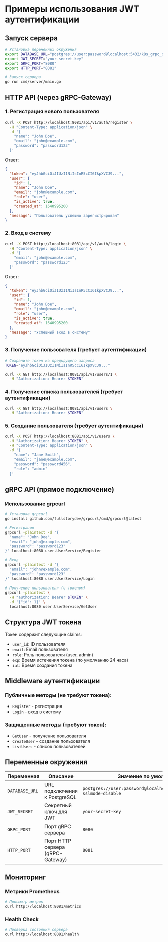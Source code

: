 # Примеры использования JWT аутентификации

## Запуск сервера

```bash
# Установка переменных окружения
export DATABASE_URL="postgres://user:password@localhost:5432/k8s_grpc_db?sslmode=disable"
export JWT_SECRET="your-secret-key"
export GRPC_PORT="8080"
export HTTP_PORT="8081"

# Запуск сервера
go run cmd/server/main.go
```

## HTTP API (через gRPC-Gateway)

### 1. Регистрация нового пользователя

```bash
curl -X POST http://localhost:8081/api/v1/auth/register \
  -H "Content-Type: application/json" \
  -d '{
    "name": "John Doe",
    "email": "john@example.com",
    "password": "password123"
  }'
```

Ответ:
```json
{
  "token": "eyJhbGciOiJIUzI1NiIsInR5cCI6IkpXVCJ9...",
  "user": {
    "id": 1,
    "name": "John Doe",
    "email": "john@example.com",
    "role": "user",
    "is_active": true,
    "created_at": 1640995200
  },
  "message": "Пользователь успешно зарегистрирован"
}
```

### 2. Вход в систему

```bash
curl -X POST http://localhost:8081/api/v1/auth/login \
  -H "Content-Type: application/json" \
  -d '{
    "email": "john@example.com",
    "password": "password123"
  }'
```

Ответ:
```json
{
  "token": "eyJhbGciOiJIUzI1NiIsInR5cCI6IkpXVCJ9...",
  "user": {
    "id": 1,
    "name": "John Doe",
    "email": "john@example.com",
    "role": "user",
    "is_active": true,
    "created_at": 1640995200
  },
  "message": "Успешный вход в систему"
}
```

### 3. Получение пользователя (требует аутентификации)

```bash
# Сохраните токен из предыдущего запроса
TOKEN="eyJhbGciOiJIUzI1NiIsInR5cCI6IkpXVCJ9..."

curl -X GET http://localhost:8081/api/v1/users/1 \
  -H "Authorization: Bearer $TOKEN"
```

### 4. Получение списка пользователей (требует аутентификации)

```bash
curl -X GET http://localhost:8081/api/v1/users \
  -H "Authorization: Bearer $TOKEN"
```

### 5. Создание пользователя (требует аутентификации)

```bash
curl -X POST http://localhost:8081/api/v1/users \
  -H "Authorization: Bearer $TOKEN" \
  -H "Content-Type: application/json" \
  -d '{
    "name": "Jane Smith",
    "email": "jane@example.com",
    "password": "password456",
    "role": "admin"
  }'
```

## gRPC API (прямое подключение)

### Использование grpcurl

```bash
# Установка grpcurl
go install github.com/fullstorydev/grpcurl/cmd/grpcurl@latest

# Регистрация
grpcurl -plaintext -d '{
  "name": "John Doe",
  "email": "john@example.com", 
  "password": "password123"
}' localhost:8080 user.UserService/Register

# Вход
grpcurl -plaintext -d '{
  "email": "john@example.com",
  "password": "password123"
}' localhost:8080 user.UserService/Login

# Получение пользователя (с токеном)
grpcurl -plaintext \
  -H "authorization: Bearer $TOKEN" \
  -d '{"id": 1}' \
  localhost:8080 user.UserService/GetUser
```

## Структура JWT токена

Токен содержит следующие claims:
- `user_id`: ID пользователя
- `email`: Email пользователя  
- `role`: Роль пользователя (user, admin)
- `exp`: Время истечения токена (по умолчанию 24 часа)
- `iat`: Время создания токена

## Middleware аутентификации

### Публичные методы (не требуют токена):
- `Register` - регистрация
- `Login` - вход в систему

### Защищенные методы (требуют токен):
- `GetUser` - получение пользователя
- `CreateUser` - создание пользователя
- `ListUsers` - список пользователей

## Переменные окружения

| Переменная | Описание | Значение по умолчанию |
|------------|----------|----------------------|
| `DATABASE_URL` | URL подключения к PostgreSQL | `postgres://user:password@localhost:5432/k8s_grpc_db?sslmode=disable` |
| `JWT_SECRET` | Секретный ключ для JWT | `your-secret-key` |
| `GRPC_PORT` | Порт gRPC сервера | `8080` |
| `HTTP_PORT` | Порт HTTP сервера (gRPC-Gateway) | `8081` |

## Мониторинг

### Метрики Prometheus

```bash
# Просмотр метрик
curl http://localhost:8081/metrics
```

### Health Check

```bash
# Проверка состояния сервера
curl http://localhost:8081/health
``` 